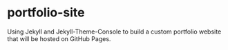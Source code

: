 # portfolio-site
Using Jekyll and Jekyll-Theme-Console to build a custom portfolio website that will be hosted on GitHub Pages.
